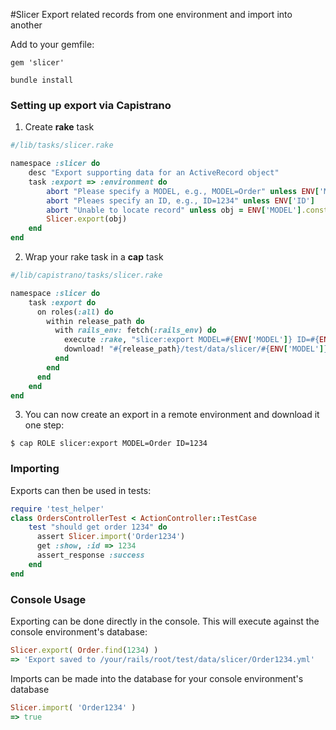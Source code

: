 #Slicer
Export related records from one environment and import into another

Add to your gemfile:

`gem 'slicer'`

`bundle install`

### Setting up export via Capistrano

1) Create **rake** task
```ruby
#/lib/tasks/slicer.rake

namespace :slicer do
	desc "Export supporting data for an ActiveRecord object"
	task :export => :environment do
		abort "Please specify a MODEL, e.g., MODEL=Order" unless ENV['MODEL']
		abort "Pleaes specify an ID, e.g., ID=1234" unless ENV['ID']
		abort "Unable to locate record" unless obj = ENV['MODEL'].constantize.find(ENV['ID'])
		Slicer.export(obj)
	end
end
```

2) Wrap your rake task in a **cap** task
```ruby
#/lib/capistrano/tasks/slicer.rake

namespace :slicer do
	task :export do
	  on roles(:all) do
	    within release_path do
	      with rails_env: fetch(:rails_env) do
	        execute :rake, "slicer:export MODEL=#{ENV['MODEL']} ID=#{ENV['ID']}"
	        download! "#{release_path}/test/data/slicer/#{ENV['MODEL']}#{ENV['ID']}.yml", "/YOUR/LOCAL/RAILS/ROOT/test/data/slicer"
	      end
	    end 
	  end
	end
end
```

3) You can now create an export in a remote environment and download it one step:
```
$ cap ROLE slicer:export MODEL=Order ID=1234
```

### Importing

Exports can then be used in tests:
``` ruby
require 'test_helper'
class OrdersControllerTest < ActionController::TestCase
	test "should get order 1234" do
	  assert Slicer.import('Order1234')
	  get :show, :id => 1234
	  assert_response :success
	end
end
```

### Console Usage
Exporting can be done directly in the console. This will execute against the console environment's database:
```ruby
Slicer.export( Order.find(1234) )
=> 'Export saved to /your/rails/root/test/data/slicer/Order1234.yml'
```

Imports can be made into the database for your console environment's database
```ruby
Slicer.import( 'Order1234' )
=> true
```
